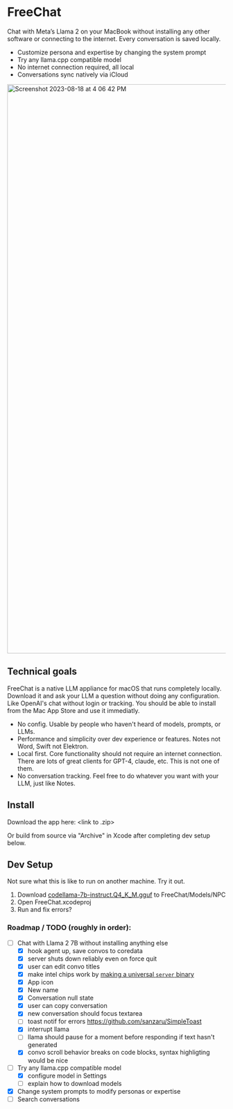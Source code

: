# FreeChat

Chat with Meta’s Llama 2 on your MacBook without installing any other software or connecting to the internet. Every conversation is saved locally.

- Customize persona and expertise by changing the system prompt
- Try any llama.cpp compatible model
- No internet connection required, all local
- Conversations sync natively via iCloud

<img width="1308" alt="Screenshot 2023-08-18 at 4 06 42 PM" src="https://github.com/npc-pet/FreeChat/assets/282016/32ad0988-a391-40f4-b94a-479a06f9366d">


## Technical goals

FreeChat is a native LLM appliance for macOS that runs completely locally. Download it and ask your LLM a question without doing any configuration. Like OpenAI's chat without login or tracking. You should be able to install from the Mac App Store and use it immediatly.

- No config. Usable by people who haven't heard of models, prompts, or LLMs.
- Performance and simplicity over dev experience or features. Notes not Word, Swift not Elektron.
- Local first. Core functionality should not require an internet connection. There are lots of great clients for GPT-4, claude, etc. This is not one of them.
- No conversation tracking. Feel free to do whatever you want with your LLM, just like Notes.

## Install

Download the app here: <link to .zip>

Or build from source via "Archive" in Xcode after completing dev setup below.

## Dev Setup

Not sure what this is like to run on another machine. Try it out.

1. Download [codellama-7b-instruct.Q4_K_M.gguf](https://huggingface.co/TheBloke/CodeLlama-7B-Instruct-GGUF/blob/main/codellama-7b-instruct.Q4_K_M.gguf) to FreeChat/Models/NPC
2. Open FreeChat.xcodeproj
3. Run and fix errors?

### Roadmap / TODO (roughly in order):
- [ ] Chat with Llama 2 7B without installing anything else
  - [x] hook agent up, save convos to coredata
  - [x] server shuts down reliably even on force quit
  - [x] user can edit convo titles
  - [x] make intel chips work by [making a universal `server` binary](https://developer.apple.com/documentation/apple-silicon/building-a-universal-macos-binary#Update-the-Architecture-List-of-Custom-Makefiles)
  - [x] App icon
  - [x] New name
  - [x] Conversation null state
  - [x] user can copy conversation
  - [x] new conversation should focus textarea
  - [ ] toast notif for errors https://github.com/sanzaru/SimpleToast
  - [x] interrupt llama
  - [ ] llama should pause for a moment before responding if text hasn't generated
  - [x] convo scroll behavior breaks on code blocks, syntax highligting would be nice

- [ ] Try any llama.cpp compatible model
  - [x] configure model in Settings
  - [ ] explain how to download models
- [x] Change system prompts to modify personas or expertise
- [ ] Search conversations

